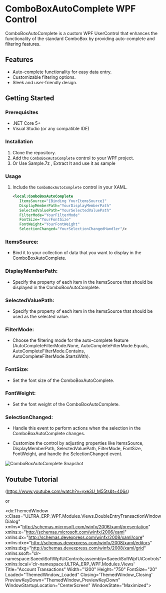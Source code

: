 # ComboBoxAutoComplete WPF Control

ComboBoxAutoComplete is a custom WPF UserControl that enhances the functionality of the standard ComboBox by providing auto-complete and filtering features.

## Features
- Auto-complete functionality for easy data entry.
- Customizable filtering options.
- Sleek and user-friendly design.

## Getting Started

### Prerequisites
- .NET Core 5+
- Visual Studio (or any compatible IDE)

### Installation
1. Clone the repository.
2. Add the `ComboBoxAutoComplete` control to your WPF project.
3. Or Use Sample.7z , Extract It and use it as sample

### Usage
1. Include the `ComboBoxAutoComplete` control in your XAML.
   ```xml
   <local:ComboBoxAutoComplete
      ItemsSource="{Binding YourItemsSource}"
      DisplayMemberPath="YourDisplayMemberPath"
      SelectedValuePath="YourSelectedValuePath"
      FilterMode="YourFilterMode"
      FontSize="YourFontSize"
      FontWeight="YourFontWeight"
      SelectionChanged="YourSelectionChangedHandler"/>

### ItemsSource: 
- Bind it to your collection of data that you want to display in the ComboBoxAutoComplete.

### DisplayMemberPath: 
- Specify the property of each item in the ItemsSource that should be displayed in the ComboBoxAutoComplete.

### SelectedValuePath: 
- Specify the property of each item in the ItemsSource that should be used as the selected value.

### FilterMode: 
- Choose the filtering mode for the auto-complete feature (AutoCompleteFilterMode.None, AutoCompleteFilterMode.Equals, AutoCompleteFilterMode.Contains, AutoCompleteFilterMode.StartsWith).

### FontSize: 
- Set the font size of the ComboBoxAutoComplete.

### FontWeight: 
- Set the font weight of the ComboBoxAutoComplete.

### SelectionChanged: 
- Handle this event to perform actions when the selection in the ComboBoxAutoComplete changes.

- Customize the control by adjusting properties like ItemsSource, DisplayMemberPath, SelectedValuePath, FilterMode, FontSize, FontWeight, and handle the SelectionChanged event.

![ComboBoxAutoComplete Snapshot](snapshots/1.png)

## Youtube Tutorial
(https://www.youtube.com/watch?v=yxe3U_M55ts&t=406s)



or 

<dx:ThemedWindow x:Class="ULTRA_ERP_WPF.Modules.Views.DoubleEntryTransactionWindowDialog"
				 xmlns="http://schemas.microsoft.com/winfx/2006/xaml/presentation"
				 xmlns:x="http://schemas.microsoft.com/winfx/2006/xaml"
				 xmlns:dx="http://schemas.devexpress.com/winfx/2008/xaml/core"
				 xmlns:dxe="http://schemas.devexpress.com/winfx/2008/xaml/editors"
				 xmlns:dxg="http://schemas.devexpress.com/winfx/2008/xaml/grid"
				 xmlns:ssoft="clr-namespace:SaeediSoftWpfUiControls;assembly=SaeediSoftWpfUiControls"
				 xmlns:local='clr-namespace:ULTRA_ERP_WPF.Modules.Views'
				 Title="Account Transactions"
				 Width="1200"
				 Height="750"
				 FontSize="20"
				 Loaded="ThemedWindow_Loaded"
				 Closing='ThemedWindow_Closing'
				 PreviewKeyDown="ThemedWindow_PreviewKeyDown"
				 WindowStartupLocation="CenterScreen"
				 WindowState="Maximized">

